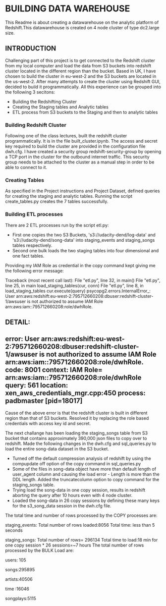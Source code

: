 # BUILDING DATA WAREHOUSE
This Readme is about creating a datawarehouse on the analytic platform of Redshift.This datawarehouse is created on 4 node cluster of type dc2.large size.

## INTRODUCTION
Challenging part of this project is to get connected to the Redshift cluster from my local computer and load the data from S3 buckets into redshift cluster located in the different region than the bucket. Based in UK, I have chosen to build the cluster in eu-west-2 and the S3 buckets are located in the us-west-2. After many attempts to create the cluster using Redshift GUI, decided to build it programmatically. All this experience can be grouped into the following 3 secitons:


* Building the Redshifting Cluster
* Creating the Staging tables and Analytic tables
* ETL process from S3 buckets to the Staging and then to analytic tables

### Building Redshift Cluster
Following one of the class lectures, built the redshift cluster programmatically. It is in the file built_cluster.ipynb. The access and secret key required to build the cluster are provided in the configuration file dwh.cfg. I have created a security group redshift-security-group by opening a TCP port in the cluster for the outbound internet traffic. This security group needs to be attached to the cluster as a manual step in order to be able to connect to it.

### Creating Tables
As specified in the Project instructions and Project Dataset, defined  queries for creating the staging and analytic tables. Running the script create_tables.py creates the 7 tables successfully.

### Building ETL processes
There are 2 ETL processes run by the script etl.py:

* First one copies the two S3 Buckets, 's3://udacity-dend/log-data' and 's3://udacity-dend/song-data' into staging\_events and staging_songs tables respectively.
* Second one bulk loads the two staging tables into four dimensional and one fact tables.

Providing my IAM Role as credential in the copy command kept giving me the following error message:

Traceback (most recent call last):
  File "etl.py", line 32, in <module>
    main()
  File "etl.py", line 25, in main
    load_staging_tables(cur, conn)
  File "etl.py", line 8, in load_staging_tables
    cur.execute(query)
psycopg2.errors.InternalError_: User arn:aws:redshift:eu-west-2:795712660208:dbuser:redshift-cluster-1/awsuser is not authorized to assume IAM Role  arn:aws:iam::795712660208:role/dwhRole. 

DETAIL:  
  -----------------------------------------------
  error: User 
   arn:aws:redshift:eu-west-2:795712660208:dbuser:redshift-cluster-1/awsuser is not authorized to assume IAM Role arn:aws:iam::795712660208:role/dwhRole. 
  code:      8001
  context:   IAM Role= arn:aws:iam::795712660208:role/dwhRole
  query:     561
  location:  xen_aws_credentials_mgr.cpp:450
  process:   padbmaster [pid=18017]
  -----------------------------------------------


Cause of the above error is that the redshift cluster is built in different region than that of S3 buckets.
Resolved it by replacing the role based credentials with access key id and secret. 

The next challange has been loading the staging\_songs  table from S3 bucket that contains approximately 390,000 json files to copy over to redshift. Made the following changes in the dwh.cfg and sql_queries.py to load the entire song-data dataset in the S3 bucket.

-	Turned off the default compression analysis of redshift by using the compupdate off option of the copy command in sql_queries.py
- 	Some of the files in song-data object have more than default length of user_agent column and causing the load error - Length is more than the DDL length. Added the truncatecolumn option to copy command for the staging\_songs table.
-	Trying load the song-data in one copy session, results in redshift aborting the query after 10 hours even with 4 node cluster.
-	 Loaded the song-data in 26 copy sessions by defining these many keys for the s3_song_data session in the dwh.cfg file. 

The total time and number of rows processed by the COPY processes are:

staging\_events:
Total number of rows loaded:8056
Total time: less than 5 seconds

staging_songs:
Total number of rows= 296134
Total time to load:18 min for one copy session * 26 sessions=~7 hours
The total number of rows processed by the BULK Load are:

users: 105

songs:295895

artists:40506

time :16046

songplays:5115







